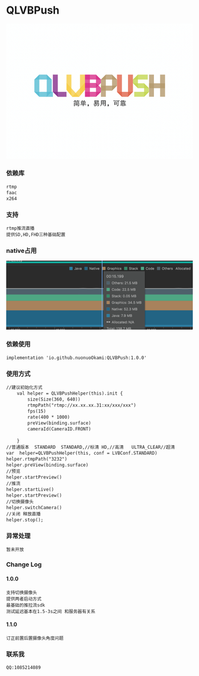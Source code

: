 # QLVBPush

![Image text](https://github.com/nuonuoOkami/images/blob/main/qlvb_push_icon.png)

### 依赖库

    rtmp
    faac
    x264

### 支持

    rtmp推流直播
    提供SD,HD,FHD三种基础配置

### native占用

![Image_text](https://github.com/nuonuoOkami/images/blob/main/push_native.png)

### 依赖使用

    implementation 'io.github.nuonuoOkami:QLVBPush:1.0.0'

### 使用方式

    //建议初始化方式
        val helper = QLVBPushHelper(this).init {
            size(Size(360, 640))
            rtmpPath("rtmp://xx.xx.xx.31:xx/xxx/xxx")
            fps(15)
            rate(400 * 1000)
            preView(binding.surface)
            cameraId(CameraID.FRONT)

        }
    //普通版本  STANDARD  STANDARD,//标清 HD,//高清   ULTRA_CLEAR//超清
    var  helper=QLVBPushHelper(this, conf = LVBConf.STANDARD)
    helper.rtmpPath("3232")
    helper.preView(binding.surface)
    //预览
    helper.startPreview()
    //推流
    helper.startLive()
    helper.startPreview()
    //切换摄像头
    helper.switchCamera()
    //关闭 释放直播
    helper.stop();

### 异常处理

    暂未开放

### Change Log

#### 1.0.0

    支持切换摄像头
    提供两者启动方式
    最基础的推拉流sdk 
    测试延迟基本在1.5-3s之间 和服务器有关系
#### 1.1.0
    订正前置后置摄像头角度问题

### 联系我

    QQ:1085214089
    
    
    

